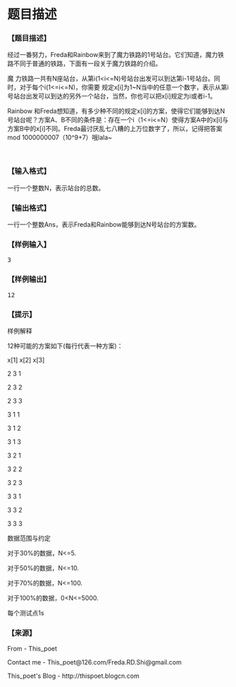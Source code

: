 # 题目描述


<h3>
【题目描述】
</h3>
<p>
</p><p>
经过一番努力，Freda和Rainbow来到了魔力铁路的1号站台。它们知道，魔力铁路不同于普通的铁路，下面有一段关于魔力铁路的介绍。
</p>
<p>
魔 力铁路一共有N座站台，从第i(1&lt;i&lt;=N)号站台出发可以到达第i-1号站台。同时，对于每个i(1&lt;=i&lt;=N)，你需要 规定x[i]为1~N当中的任意一个数字，表示从第i号站台出发可以到达的另外一个站台，当然，你也可以把x[i]规定为i或者i-1。
</p>
<p>
Rainbow 和Freda想知道，有多少种不同的规定x[i]的方案，使得它们能够到达N号站台呢？方案A、B不同的条件是：存在一个i（1&lt;=i&lt;=N）使得方案A中的x[i]与方案B中的x[i]不同。Freda最讨厌乱七八糟的上万位数字了，所以，记得把答案 mod 1000000007（10^9+7）哦lala~
</p>
<p>
<br/>
</p>
<p></p>
<h3>
【输入格式】
</h3>
<p>
一行一个整数N，表示站台的总数。
</p>
<h3>
【输出格式】
</h3>
<p>
一行一个整数Ans，表示Freda和Rainbow能够到达N号站台的方案数。
</p>
<h3>
【样例输入】
</h3>
<pre>3</pre>
<h3>
【样例输出】
</h3>
<pre>12</pre>
<h3>
【提示】
</h3>
<p>
</p><p>
样例解释
</p>
<p>
12种可能的方案如下(每行代表一种方案)：
</p>
<p>
x[1]	x[2]	x[3]
</p>
<p>
2	3	1
</p>
<p>
2	3	2
</p>
<p>
2	3	3
</p>
<p>
3	1	1
</p>
<p>
3	1	2
</p>
<p>
3	1	3
</p>
<p>
3	2	1
</p>
<p>
3	2	2
</p>
<p>
3	2	3
</p>
<p>
3	3	1
</p>
<p>
3	3	2
</p>
<p>
3	3	3
</p>
<p>
数据范围与约定
</p>
<p>
对于30%的数据，N&lt;=5.
</p>
<p>
对于50%的数据，N&lt;=10.
</p>
<p>
对于70%的数据，N&lt;=100.
</p>
<p>
对于100%的数据，0&lt;N&lt;=5000.
</p>
<p>
每个测试点1s
</p>
<p></p>
<h3>
【来源】
</h3>
<p>
</p><p>
From - This_poet
</p>
<p>
Contact me - This_poet@126.com/Freda.RD.Shi@gmail.com
</p>
<p>
This_poet&#39;s Blog - http://thispoet.blogcn.com
</p>
<p></p>
